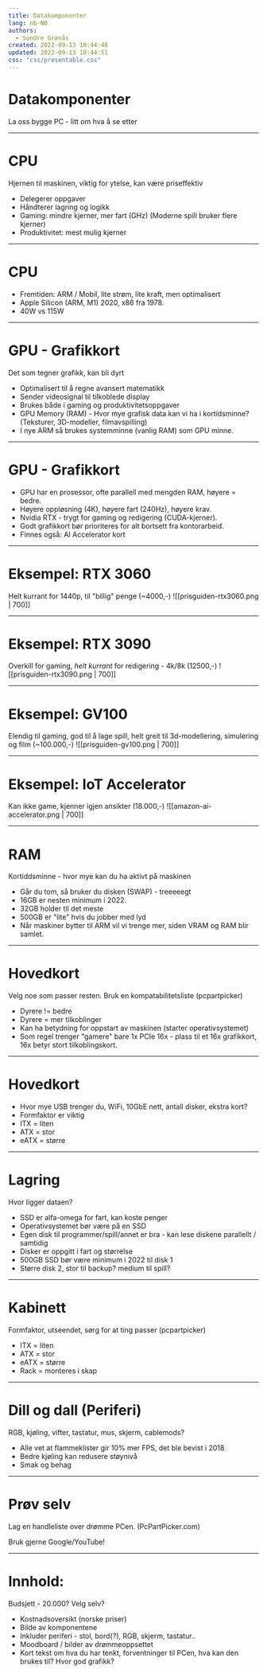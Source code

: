 ```yaml
---
title: Datakomponenter
lang: nb-NO
authors:
  - Sondre Grønås
created: 2022-09-13 10:44:48
updated: 2022-09-13 10:44:51
css: "css/presentable.css"
---
```

# Datakomponenter
<!-- slide bg="[[technology-computer-lines-board-50711.jpg]]" data-background-opacity=".2"-->
La oss bygge PC - litt om hva å se etter

---
# CPU
<!-- slide bg="[[selective-focus-photography-of-motherboard-1432673.jpg]]" data-background-opacity=".2"-->
Hjernen til maskinen, viktig for ytelse, kan være priseffektiv
- Delegerer oppgaver<!-- .element: class="fragment" -->
- Håndterer lagring og logikk<!-- .element: class="fragment" -->
- Gaming: mindre kjerner, mer fart (GHz) (Moderne spill bruker flere kjerner)<!-- .element: class="fragment" -->
- Produktivitet: mest mulig kjerner<!-- .element: class="fragment" -->

---
# CPU
<!-- slide bg="[[selective-focus-photography-of-motherboard-1432673.jpg]]" data-background-opacity=".2"-->
- Fremtiden: ARM / Mobil, lite strøm, lite kraft, men optimalisert<!-- .element: class="fragment" -->
- Apple Silicon (ARM, M1) 2020, x86 fra 1978.<!-- .element: class="fragment" -->
- 40W vs 115W<!-- .element: class="fragment" -->

---
# GPU - Grafikkort
<!-- slide bg="[[person-holding-a-graphics-card-10558582.jpg]]" data-background-opacity=".2"-->
Det som tegner grafikk, kan bli dyrt
- Optimalisert til å regne avansert matematikk<!-- .element: class="fragment" -->
- Sender videosignal til tilkoblede display<!-- .element: class="fragment" -->
- Brukes både i gaming og produktivitetsoppgaver<!-- .element: class="fragment" -->
- GPU Memory (RAM) - Hvor mye grafisk data kan vi ha i kortidsminne? (Teksturer, 3D-modeller, filmavspilling)<!-- .element: class="fragment" -->
- I nye ARM så brukes systemminne (vanlig RAM) som GPU minne.<!-- .element: class="fragment" -->
---
# GPU - Grafikkort
<!-- slide bg="[[person-holding-a-graphics-card-10558582.jpg]]" data-background-opacity=".2"-->
- GPU har en prosessor, ofte parallell med mengden RAM, høyere = bedre.<!-- .element: class="fragment" -->
- Høyere oppløsning (4K), høyere fart (240Hz), høyere krav.<!-- .element: class="fragment" -->
- Nvidia RTX - trygt for gaming og redigering (CUDA-kjerner).<!-- .element: class="fragment" -->
- Godt grafikkort bør prioriteres for alt bortsett fra kontorarbeid.<!-- .element: class="fragment" -->
- Finnes også: AI Accelerator kort<!-- .element: class="fragment" -->

---
# Eksempel: RTX 3060
Helt kurrant for 1440p, til "billig" penge (~4000,-)
![[prisguiden-rtx3060.png | 700]]

---
# Eksempel: RTX 3090
Overkill for gaming, *helt kurrant* for redigering - 4k/8k (12500,-)
![[prisguiden-rtx3090.png | 700]]

---
# Eksempel: GV100
Elendig til gaming, god til å lage spill, helt greit til 3d-modellering, simulering og film (~100.000,-)
![[prisguiden-gv100.png | 700]]

---
# Eksempel: IoT Accelerator
Kan ikke game, kjenner igjen ansikter (18.000,-)
![[amazon-ai-accelerator.png | 700]]

---
# RAM
<!-- slide bg="[[green-and-black-computer-ram-stick-6636474.jpg]]" data-background-opacity=".2"-->
Kortiddsminne - hvor mye kan du ha aktivt på maskinen
- Går du tom, så bruker du disken (SWAP) - treeeeegt<!-- .element: class="fragment" -->
- 16GB er nesten minimum i 2022.<!-- .element: class="fragment" -->
- 32GB holder til det meste<!-- .element: class="fragment" -->
- 500GB er "lite" hvis du jobber med lyd<!-- .element: class="fragment" -->
- Når maskiner bytter til ARM vil vi trenge mer, siden VRAM og RAM blir samlet.<!-- .element: class="fragment" -->

---
# Hovedkort
<!-- slide bg="[[green-motherboard-163140.jpg]]" data-background-opacity=".2"-->
Velg noe som passer resten. Bruk en kompatabilitetsliste (pcpartpicker)
- Dyrere != bedre<!-- .element: class="fragment" -->
- Dyrere = mer tilkoblinger<!-- .element: class="fragment" -->
- Kan ha betydning for oppstart av maskinen (starter operativsystemet)<!-- .element: class="fragment" -->
- Som regel trenger "gamere" bare 1x PCIe 16x - plass til et 16x grafikkort, 16x betyr stort tilkoblingskort.<!-- .element: class="fragment" -->

---
# Hovedkort
<!-- slide bg="[[green-motherboard-163140.jpg]]" data-background-opacity=".2"-->
- Hvor mye USB trenger du, WiFi, 10GbE nett, antall disker, ekstra kort?<!-- .element: class="fragment" -->
- Formfaktor er viktig<!-- .element: class="fragment" -->
- ITX = liten<!-- .element: class="fragment" -->
- ATX = stor<!-- .element: class="fragment" -->
- eATX = større<!-- .element: class="fragment" -->

---
# Lagring
<!-- slide bg="[[blue-bright-lights-373543.jpeg]]" data-background-opacity=".2"-->
Hvor ligger dataen?
- SSD er alfa-omega for fart, kan koste penger<!-- .element: class="fragment" -->
- Operativsystemet bør være på en SSD<!-- .element: class="fragment" -->
- Egen disk til programmer/spill/annet er bra - kan lese diskene parallellt / samtidig<!-- .element: class="fragment" -->
- Disker er oppgitt i fart og størrelse<!-- .element: class="fragment" -->
- 500GB SSD bør være minimum i 2022 til disk 1<!-- .element: class="fragment" -->
- Større disk 2, stor til backup? medium til spill?<!-- .element: class="fragment" -->

---
# Kabinett
<!-- slide bg="[[desktop-system-unit-with-lighted-computer-fans-6913135.jpg]]" data-background-opacity=".2"-->
Formfaktor, utseendet, sørg for at ting passer (pcpartpicker)
- ITX = liten<!-- .element: class="fragment" -->
- ATX = stor<!-- .element: class="fragment" -->
- eATX = større<!-- .element: class="fragment" -->
- Rack = monteres i skap<!-- .element: class="fragment" -->

---
# Dill og dall (Periferi)
<!-- slide bg="[[macbook-pro-displaying-website-version-2-on-table-285814.webp]]" data-background-opacity=".2"-->
RGB, kjøling, vifter, tastatur, mus, skjerm, cablemods?
- Alle vet at flammeklister gir 10% mer FPS, det ble bevist i 2018<!-- .element: class="fragment" -->
- Bedre kjøling kan redusere støynivå<!-- .element: class="fragment" -->
- Smak og behag<!-- .element: class="fragment" -->

---
# Prøv selv
<!-- slide bg="[[black-and-gray-computer-motherboard-2588757.jpeg]]" data-background-opacity=".2"-->
Lag en handleliste over drømme PCen. (PcPartPicker.com)

Bruk gjerne Google/YouTube!

---
# Innhold:
<!-- slide bg="[[black-and-gray-computer-motherboard-2588757.jpeg]]" data-background-opacity=".2"-->
Budsjett - 20.000? Velg selv?
- Kostnadsoversikt (norske priser)<!-- .element: class="fragment" -->
- Bilde av komponentene<!-- .element: class="fragment" -->
- Inkluder periferi - stol, bord(?), RGB, skjerm, tastatur..<!-- .element: class="fragment" -->
- Moodboard / bilder av drømmeoppsettet<!-- .element: class="fragment" -->
- Kort tekst om hva du har tenkt, forventninger til PCen, hva kan den brukes til? Hvor god grafikk?<!-- .element: class="fragment" -->